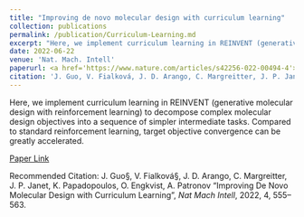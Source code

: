 ```yaml
---
title: "Improving de novo molecular design with curriculum learning"
collection: publications
permalink: /publication/Curriculum-Learning.md
excerpt: "Here, we implement curriculum learning in REINVENT (generative molecular design with reinforcement learning) to decompose complex molecular design objectives into a sequence of simpler intermediate tasks. Compared to standard reinforcement learning, target objective convergence can be greatly accelerated."
date: 2022-06-22
venue: 'Nat. Mach. Intell'
paperurl: <a href='https://www.nature.com/articles/s42256-022-00494-4'>Paper Link</a>
citation: 'J. Guo, V. Fialková, J. D. Arango, C. Margreitter, J. P. Janet, K. Papadopoulos, O. Engkvist, A. Patronov “Improving De Novo Molecular Design with Curriculum Learning”, <i>Nat Mach Intell</i>, 2022, 4, 555–563.'
---
```

Here, we implement curriculum learning in REINVENT (generative molecular design with reinforcement learning) to decompose complex molecular design objectives into a sequence of simpler intermediate tasks. Compared to standard reinforcement learning, target objective convergence can be greatly accelerated.

[Paper Link](https://www.nature.com/articles/s42256-022-00494-4)

Recommended Citation: J. Guo§, V. Fialková§, J. D. Arango, C. Margreitter, J. P. Janet, K. Papadopoulos, O. Engkvist, A. Patronov “Improving De Novo Molecular Design with Curriculum Learning”, <i>Nat Mach Intell</i>, 2022, 4, 555–563.
